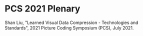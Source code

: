 # PCS 2021 Plenary
Shan Liu, "Learned Visual Data Compression - Technologies and Standards", 2021 Picture Coding Symposium (PCS), July 2021.
